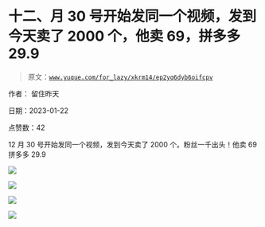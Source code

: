 # 十二、月 30 号开始发同一个视频，发到今天卖了 2000 个，他卖 69，拼多多 29.9

> 原文：[`www.yuque.com/for_lazy/xkrm14/ep2yq6dyb6oifcpv`](https://www.yuque.com/for_lazy/xkrm14/ep2yq6dyb6oifcpv)

作者： 留住昨天 

日期：2023-01-22 

点赞数：42 

12 月 30 号开始发同一个视频，发到今天卖了 2000 个。粉丝一千出头！他卖 69 拼多多 29.9 

![](img/7b0ef641404f84d0bebbc4f8d6632199.png) 

![](img/5b6db138b725050e30f83fe1937c7a28.png) 

![](img/3879702efcc00cb7b8f156198fa13313.png) 

![](img/a61ea3241c1b4b59a4a8b5b6a5704f82.png) 


